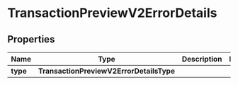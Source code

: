 

# TransactionPreviewV2ErrorDetails


## Properties

| Name | Type | Description | Notes |
|------------ | ------------- | ------------- | -------------|
|**type** | **TransactionPreviewV2ErrorDetailsType** |  |  |



